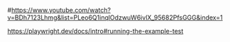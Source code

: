 #https://www.youtube.com/watch?v=BDh7123Lhmg&list=PLeo6Q1inqlOdzwuW6ivlX_95682PfsGGG&index=1

https://playwright.dev/docs/intro#running-the-example-test
